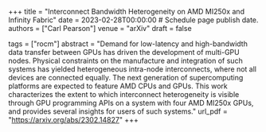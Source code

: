 +++
title = "Interconnect Bandwidth Heterogeneity on AMD MI250x and Infinity Fabric"
date = 2023-02-28T00:00:00  # Schedule page publish date.
authors = ["Carl Pearson"]
venue = "arXiv"
draft = false

tags = ["rocm"]
abstract = "Demand for low-latency and high-bandwidth data transfer between GPUs has driven the development of multi-GPU nodes. Physical constraints on the manufacture and integration of such systems has yielded heterogeneous intra-node interconnects, where not all devices are connected equally. The next generation of supercomputing platforms are expected to feature AMD CPUs and GPUs. This work characterizes the extent to which interconnect heterogeneity is visible through GPU programming APIs on a system with four AMD MI250x GPUs, and provides several insights for users of such systems."
url_pdf = "https://arxiv.org/abs/2302.14827"
+++
